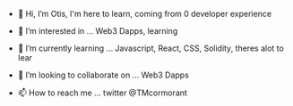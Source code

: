 - 👋 Hi, I’m Otis, I'm here to learn, coming from 0 developer experience
- 👀 I’m interested in ... Web3 Dapps, learning  

- 🌱 I’m currently learning ... Javascript, React, CSS, Solidity, theres alot to lear  

- 💞️ I’m looking to collaborate on ... Web3 Dapps 

- 📫 How to reach me ... twitter @TMcormorant
